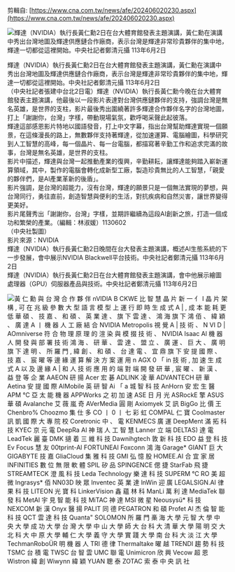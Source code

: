 剪輯自: [https://www.cna.com.tw/news/afe/202406020230.aspx](https://www.cna.com.tw/news/afe/202406020230.aspx)

![輝達（NVIDIA）執行長黃仁勳2日在台大體育館發表主題演講，黃仁勳在演講中秀出台灣地圖及輝達供應鏈合作廠商，表示台灣是輝達非常珍貴夥伴的集中地，輝達一切都從這裡開始。中央社記者鄭清元攝 113年6月2日](Exported%20image%2020241106114155-0.jpeg)

輝達（NVIDIA）執行長黃仁勳2日在台大體育館發表主題演講，黃仁勳在演講中秀出台灣地圖及輝達供應鏈合作廠商，表示台灣是輝達非常珍貴夥伴的集中地，輝達一切都從這裡開始。中央社記者鄭清元攝 113年6月2日  
（中央社記者張建中台北2日電）輝達（NVIDIA）執行長黃仁勳今晚在台大體育館發表主題演講，他最後以一段影片表達對台灣供應鏈夥伴的支持，強調台灣是無名英雄，是世界的支柱，影片最後秀出圍繞著許多輝達合作夥伴名字的台灣地圖，打上「謝謝你，台灣」字樣，帶動現場氣氛，歡呼喝采聲此起彼落。  
輝達這部感恩影片特地以國語發音，打上中文字幕，指出台灣幫助輝達實現一個願景，在這條漫長的路上，無數夥伴支持著輝達，從加速運算、電腦繪圖，科學研究到人工智慧的高峰，每一個晶片、每一台電腦，都描寫著辛勤工作和追求完滿的故事，台灣是無名英雄，是世界的支柱。  
影片中描述，輝達與台灣一起推動產業的復興，辛勤耕耘，讓輝達能夠踏入嶄新運算領域，其中，製作的電腦會轉化成新型工廠，製造珍貴無比的人工智慧，「親愛的夥伴們，是AI產業革新的後盾」。  
影片強調，是台灣的超能力，沒有台灣，輝達的願景只是一個無法實現的夢想，與台灣同行，勇往直前，創造智慧與便利的生活，對抗疾病和自然災害，讓世界變得更美好。  
影片尾聲秀出「謝謝你，台灣」字樣，並期許繼續為這段AI創新之旅，打造一個成功和繁榮的產業。（編輯：林淑媛）1130602  
（中央社製圖）  
影片來源：NVIDIA  
輝達（NVIDIA）執行長黃仁勳2日晚間在台大發表主題演講，概述AI生態系統的下一步發展，會中展示NVIDIA Blackwell平台技術。中央社記者鄭清元攝 113年6月2日  
輝達（NVIDIA）執行長黃仁勳2日在台大體育館發表主題演講，會中他展示繪圖處理器（GPU）伺服器產品與技術。中央社記者鄭清元攝 113年6月2日

![黃 仁 勳 與 台 灣 合 作 夥 伴 
nVIDlA 
B CKWE 比 智 慧 晶 片 
新 一 亻 I 晶 片 架 構 , 可 在 兆 級 參 數 大 型 語 言 模 型 上 
運 行 即 時 生 成 式 A | , 成 本 能 耗 更 低 
華 碩 、 技 嘉 、 和 碩 、 英 業 達 、 
旗 下 雲 達 、 鴻 海 旗 下 鴻 佰 
、 緯 穎 、 廣 達 
A 丨 機 器 人 工 廠 
結 合 NVIDIA Metropolis 視 覺 A | 技 術 、 
N Ⅵ D | AOmniverse 符 合 物 理 原 理 的 渲 染 與 模 掇 技 術 、 
NVIDIA Isaac Al 機 器 人 開 發 與 部 署 技 術 
鴻 海 、 研 華 、 雲 達 、 盟 立 、 廣 運 、 巨 大 、 廣 明 旗 下 
達 明 、 所 羅 門 , 緯 創 、 和 碩 、 台 達 電 、 宜 鼎 旗 下 
安 提 國 際 、 技 嘉 、 宸 曜 等 
邊 緣 運 算 解 決 方 案 
運 用 n AGX 0 「 in 技 術 , 加 速 生 成 式 A 以 及 邊 緣 A | 和 
人 技 術 應 用 的 端 對 端 開 發 
研 華 , 宸 曜 、 新 漢 、 益 登 等 
企 業 
AAEON 研 揚 
Acer 宏 碁 
ADLINK 凌 華 
ADVANTECH 研 華 
Aetina 安 提 國 際 
AIMobile 英 研 智 
Ai 「 a 城 智 科 技 
AnHorn 安 宏 生 醫 
APM ℃ 亞 太 能 機 器 
APPWorks 之 初 加 速 
ASE 日 月 光 
ASRockE 擎 
ASUS 華 碩 
Avalanche 艾 薇 嵐 奇 
AVerMedia 圓 剛 
Axiomyek 艾 訊 
BigGo 比 價 王 
Chenbro% 
Choozmo 集 仕 多 
CO 丨 0 丨 七 彩 虹 
COMPAL 仁 寶 
Coolmaster 訊 凱 國 際 
大 專 院 校 
Coretronic 中 、 電 
KENMECS 廣 運 
DeepMent 滿 拓 科 技 
KYEC 京 元 電 
DeepRa Al 神 瑞 人 工 智 慧 Lanner 立 端 
DELTAS) 達 電 
LeadTek 麗 臺 
DMK 擿 着 三 維 科 技 
Dawnihgtech 敦 新 科 技 
EDO 益 登 科 技 
Ev Focus 慧 友 
00tprint-Al 
FORTUNEAI 
Foxconn 鴻 海 
Garage* 
GIANT 巨 大 
GIGABYTE 技 嘉 
GliaCloud 集 雅 科 技 
GMI 弘 憶 股 
HOMEE.AI 合 宜 家 居 
INFINITIES 數 位 無 限 軟 體 
SPIL 矽 品 
SPINGENCE 偲 捷 
StarFab 飛 捷 
STREAMTECK 澄 風 科 技 
Leda Technology 樂 達 科 技 SUPERM ℃ RO 美 超 微 
Ingrasys* 佰 
NN03D 映 眾 
Inventec 英 業 達 
lnWin 迎 廣 
LEGALSIGN.AI 律 果 科 技 
LITEON 光 寶 科 
LinkerVision 鑫 蘊 林 科 
ManLi 萬 利 達 
MediaTek 聯 發 科 
MetAl 宇 見 智 能 科 技 
MiTAC 神 達 
MSI 微 星 
Neousysü* 科 技 
NEXCOM 新 漢 
Onyx 醫 揚 
PALIT 同 德 
PEGATRON 和 碩 
Profet Al 杰 倫 智 能 科 技 
QCT 雲 達 科 技 
Quanta" 
SOLOMON 所 羅 門 
槀 海 大 學 
元 智 大 學 
中 央 大 學 
成 功 大 學 
台 灣 大 學 
中 山 大 學 
師 大 
台 科 大 
清 華 大 學 
陽 明 交 大 
北 科 大 
中 原 大 學 
輔 仁 大 學 
義 守 大 學 
實 踐 大 學 
南 台 科 大 
淡 江 大 學 
TechmanRoboÜR 明 機 器 人 
TRI 德 律 
Thermaltake 曜 越 
TRENDI 趨 勢 科 技 
TSMC 台 積 電 
TWSC 台 智 雲 
UMC 聯 電 
Unimicron 欣 興 
Vecow 超 恩 
Wistron 緯 創 
Wiwynn 緯 穎 
YUAN 聰 泰 
ZOTAC 索 泰 
中 央 訊 社 ](https://graph.microsoft.com/v1.0/users('ishowhand@hotmail.com')/onenote/resources/0-060d735b829f824fbd320797a198d783!1-C1AE323B9CE27B28!65752/$value)
